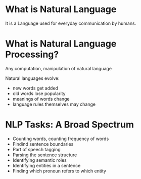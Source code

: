 # What is Natural Language

It is a Language used for everyday communication by humans.

# What is Natural Language Processing?

Any computation, manipulation of natural language

Natural languages evolve:
- new words get added
- old words lose popularity
- meanings of words change
- language rules themselves may change


# NLP Tasks: A Broad Spectrum

- Counting words, counting frequency of words
- Findind sentence boundaries
- Part of speech tagging
- Parsing the sentence structure
- Identifying semantic roles
- Identifying entities in a sentence
- Finding which pronoun refers to which entity